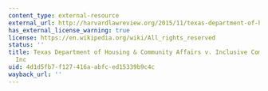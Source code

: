 ```yaml
---
content_type: external-resource
external_url: http://harvardlawreview.org/2015/11/texas-department-of-housing-community-affairs-v-inclusive-communities-project/
has_external_license_warning: true
license: https://en.wikipedia.org/wiki/All_rights_reserved
status: ''
title: Texas Department of Housing & Community Affairs v. Inclusive Communities Project
  Inc
uid: 4d1d5fb7-f127-416a-abfc-ed15339b9c4c
wayback_url: ''
---
```

